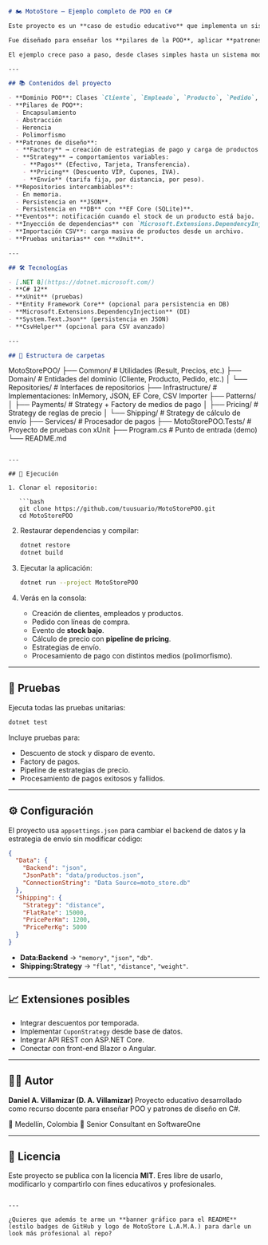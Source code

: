 

```markdown
# 🏍️ MotoStore — Ejemplo completo de POO en C#

Este proyecto es un **caso de estudio educativo** que implementa un sistema de gestión para una tienda ficticia de accesorios de moto (**MotoStore L.A.M.A.**) utilizando **Programación Orientada a Objetos (POO)** en C#.  

Fue diseñado para enseñar los **pilares de la POO**, aplicar **patrones de diseño (Factory, Strategy)**, manejar **repositorios de datos** (en memoria, JSON, base de datos con EF Core), y realizar pruebas automatizadas con **xUnit**.  

El ejemplo crece paso a paso, desde clases simples hasta un sistema modular y extensible, simulando un escenario real de negocio.

---

## 📚 Contenidos del proyecto

- **Dominio POO**: Clases `Cliente`, `Empleado`, `Producto`, `Pedido`, `LineaPedido`.
- **Pilares de POO**:
  - Encapsulamiento
  - Abstracción
  - Herencia
  - Polimorfismo
- **Patrones de diseño**:
  - **Factory** → creación de estrategias de pago y carga de productos desde CSV.
  - **Strategy** → comportamientos variables:
    - **Pagos** (Efectivo, Tarjeta, Transferencia).
    - **Pricing** (Descuento VIP, Cupones, IVA).
    - **Envío** (tarifa fija, por distancia, por peso).
- **Repositorios intercambiables**:
  - En memoria.
  - Persistencia en **JSON**.
  - Persistencia en **DB** con **EF Core (SQLite)**.
- **Eventos**: notificación cuando el stock de un producto está bajo.
- **Inyección de dependencias** con `Microsoft.Extensions.DependencyInjection`.
- **Importación CSV**: carga masiva de productos desde un archivo.
- **Pruebas unitarias** con **xUnit**.

---

## 🛠️ Tecnologías

- [.NET 8](https://dotnet.microsoft.com/)
- **C# 12**
- **xUnit** (pruebas)
- **Entity Framework Core** (opcional para persistencia en DB)
- **Microsoft.Extensions.DependencyInjection** (DI)
- **System.Text.Json** (persistencia en JSON)
- **CsvHelper** (opcional para CSV avanzado)

---

## 📂 Estructura de carpetas

```

MotoStorePOO/
├── Common/              # Utilidades (Result, Precios, etc.)
├── Domain/              # Entidades del dominio (Cliente, Producto, Pedido, etc.)
│   └── Repositories/    # Interfaces de repositorios
├── Infrastructure/      # Implementaciones: InMemory, JSON, EF Core, CSV Importer
├── Patterns/
│   ├── Payments/        # Strategy + Factory de medios de pago
│   ├── Pricing/         # Strategy de reglas de precio
│   └── Shipping/        # Strategy de cálculo de envío
├── Services/            # Procesador de pagos
├── MotoStorePOO.Tests/  # Proyecto de pruebas con xUnit
├── Program.cs           # Punto de entrada (demo)
└── README.md

````

---

## 🚀 Ejecución

1. Clonar el repositorio:

   ```bash
   git clone https://github.com/tuusuario/MotoStorePOO.git
   cd MotoStorePOO
````

2. Restaurar dependencias y compilar:

   ```bash
   dotnet restore
   dotnet build
   ```

3. Ejecutar la aplicación:

   ```bash
   dotnet run --project MotoStorePOO
   ```

4. Verás en la consola:

   * Creación de clientes, empleados y productos.
   * Pedido con líneas de compra.
   * Evento de **stock bajo**.
   * Cálculo de precio con **pipeline de pricing**.
   * Estrategias de envío.
   * Procesamiento de pago con distintos medios (polimorfismo).

---

## 🧪 Pruebas

Ejecuta todas las pruebas unitarias:

```bash
dotnet test
```

Incluye pruebas para:

* Descuento de stock y disparo de evento.
* Factory de pagos.
* Pipeline de estrategias de precio.
* Procesamiento de pagos exitosos y fallidos.

---

## ⚙️ Configuración

El proyecto usa `appsettings.json` para cambiar el backend de datos y la estrategia de envío sin modificar código:

```json
{
  "Data": {
    "Backend": "json", 
    "JsonPath": "data/productos.json",
    "ConnectionString": "Data Source=moto_store.db"
  },
  "Shipping": {
    "Strategy": "distance", 
    "FlatRate": 15000,
    "PricePerKm": 1200,
    "PricePerKg": 5000
  }
}
```

* **Data\:Backend** → `"memory"`, `"json"`, `"db"`.
* **Shipping\:Strategy** → `"flat"`, `"distance"`, `"weight"`.

---

## 📈 Extensiones posibles

* Integrar descuentos por temporada.
* Implementar `CuponStrategy` desde base de datos.
* Integrar API REST con ASP.NET Core.
* Conectar con front-end Blazor o Angular.

---

## 👨‍🏫 Autor

**Daniel A. Villamizar (D. A. Villamizar)**
Proyecto educativo desarrollado como recurso docente para enseñar POO y patrones de diseño en C#.

📍 Medellín, Colombia
💼 Senior Consultant en SoftwareOne

---

## 📜 Licencia

Este proyecto se publica con la licencia **MIT**.
Eres libre de usarlo, modificarlo y compartirlo con fines educativos y profesionales.

```

---

¿Quieres que además te arme un **banner gráfico para el README** (estilo badges de GitHub y logo de MotoStore L.A.M.A.) para darle un look más profesional al repo?
```
